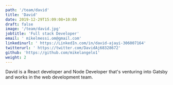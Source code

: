 ```yaml
---
path: '/team/david'
title: 'David'
date: 2019-12-29T15:09:08+10:00
draft: false
image: '/team/david.jpg'
jobtitle: 'Full stack Developer'
email: ' mikelmessi.om@gmail.com'
linkedinurl: ' https://LinkedIn.com/in/david-ajayi-306007164'
twitterurl: ' https://twitter.com/DavidAj68328672'
github: 'https://github.com/mikelangelo1'
weight: 2
---
```


<p style='text-align: justify'>
    David is a React developer and Node Developer that's venturing into Gatsby and works in the web development team.
</p>
